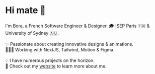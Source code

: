<h1 align="left">Hi mate 👋</h1>

###

<p align="left">I'm Bora, a French Software Engineer & Designer. 🎓 ISEP Paris 🇫🇷 & University of Sydney 🇦🇺. <br><br>✨ Passionate about creating innovative designs & animations.<br>🧑🏻‍💻 Working with NextJS, Tailwind, Motion & Figma.<br><br>💡 I have numerous projects on the horizon. <br>🚀 Check out my <a href="https://www.borabalos.com/" target="_blank">website</a> to learn more about me.
